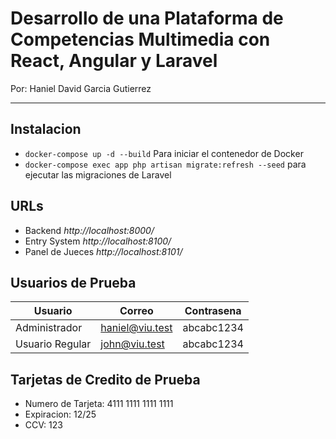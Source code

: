 # Desarrollo de una Plataforma de Competencias Multimedia con React, Angular y Laravel

Por: Haniel David Garcia Gutierrez

--- 

## Instalacion

- `docker-compose up -d --build` Para iniciar el contenedor de Docker
- `docker-compose exec app php artisan migrate:refresh --seed` para ejecutar las migraciones de Laravel

## URLs
- Backend *http://localhost:8000/*
- Entry System *http://localhost:8100/*
- Panel de Jueces *http://localhost:8101/*

## Usuarios de Prueba

| Usuario               | Correo          | Contrasena |
| --------------- | --------------- | ---------- |
| Administrador   | haniel@viu.test | abcabc1234 |
| Usuario Regular | john@viu.test   | abcabc1234 |

## Tarjetas de Credito de Prueba
- Numero de Tarjeta: 4111 1111 1111 1111
- Expiracion: 12/25
- CCV: 123
